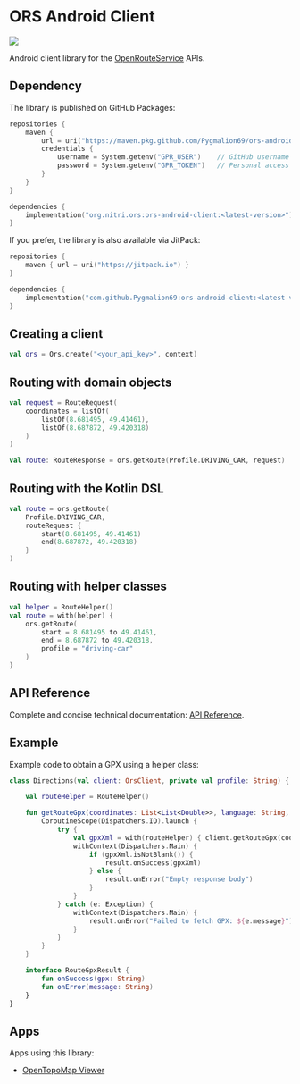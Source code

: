 # ORS Android Client

[![](https://jitpack.io/v/Pygmalion69/ors-android-client.svg)](https://jitpack.io/#Pygmalion69/ors-android-client)

Android client library for the [OpenRouteService](https://openrouteservice.org) APIs.

## Dependency

The library is published on GitHub Packages:

```kotlin
repositories {
    maven {
        url = uri("https://maven.pkg.github.com/Pygmalion69/ors-android-client")
        credentials {
            username = System.getenv("GPR_USER")    // GitHub username
            password = System.getenv("GPR_TOKEN")   // Personal access token
        }
    }
}

dependencies {
    implementation("org.nitri.ors:ors-android-client:<latest-version>")
}
```

If you prefer, the library is also available via JitPack:

```kotlin
repositories {
    maven { url = uri("https://jitpack.io") }
}

dependencies {
    implementation("com.github.Pygmalion69:ors-android-client:<latest-version>")
}
```

## Creating a client

```kotlin
val ors = Ors.create("<your_api_key>", context)
```

## Routing with domain objects

```kotlin
val request = RouteRequest(
    coordinates = listOf(
        listOf(8.681495, 49.41461),
        listOf(8.687872, 49.420318)
    )
)

val route: RouteResponse = ors.getRoute(Profile.DRIVING_CAR, request)
```

## Routing with the Kotlin DSL

```kotlin
val route = ors.getRoute(
    Profile.DRIVING_CAR,
    routeRequest {
        start(8.681495, 49.41461)
        end(8.687872, 49.420318)
    }
)
```

## Routing with helper classes

```kotlin
val helper = RouteHelper()
val route = with(helper) {
    ors.getRoute(
        start = 8.681495 to 49.41461,
        end = 8.687872 to 49.420318,
        profile = "driving-car"
    )
}
```

## API Reference

Complete and concise technical documentation: [API Reference](https://pygmalion.nitri.org/docs/ors-android-client/).

## Example

Example code to obtain a GPX using a helper class:

```kotlin
class Directions(val client: OrsClient, private val profile: String) {

    val routeHelper = RouteHelper()

    fun getRouteGpx(coordinates: List<List<Double>>, language: String, result: RouteGpxResult) {
        CoroutineScope(Dispatchers.IO).launch {
            try {
                val gpxXml = with(routeHelper) { client.getRouteGpx(coordinates, language, profile) }
                withContext(Dispatchers.Main) {
                    if (gpxXml.isNotBlank()) {
                        result.onSuccess(gpxXml)
                    } else {
                        result.onError("Empty response body")
                    }
                }
            } catch (e: Exception) {
                withContext(Dispatchers.Main) {
                    result.onError("Failed to fetch GPX: ${e.message}")
                }
            }
        }
    }

    interface RouteGpxResult {
        fun onSuccess(gpx: String)
        fun onError(message: String)
    }
}
```

## Apps

Apps using this library:
- [OpenTopoMap Viewer](https://github.com/Pygmalion69/OpenTopoMapViewer)
